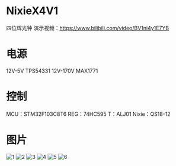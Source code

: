 # NixieX4V1
四位辉光钟 演示视频：https://www.bilibili.com/video/BV1ni4y1E7YB

# 电源
 12V-5V TPS54331  12V-170V MAX1771

# 控制
 MCU：STM32F103C8T6 REG：74HC595 T：ALJ01 Nixie：QS18-12
 
# 图片

![1](https://github.com/kerisu/NixieX4V1/blob/master/img/1.jpg)
![2](https://github.com/kerisu/NixieX4V1/blob/master/img/2.jpg)
![3](https://github.com/kerisu/NixieX4V1/blob/master/img/3.jpg)
![4](https://github.com/kerisu/NixieX4V1/blob/master/img/4.png)
![5](https://github.com/kerisu/NixieX4V1/blob/master/img/5.png)
![6](https://github.com/kerisu/NixieX4V1/blob/master/img/6.png)
 
